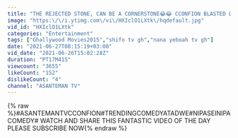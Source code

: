 ```yaml
---
title: "THE REJECTED STONE, CAN BE A CORNERSTONE😂😂 CCONFION BLASTED LOUISA N MOMAA INFRONT OF NANA YEBOAH🤣🤣"
image: "https:\/\/i.ytimg.com\/vi\/HXIclO1LXtk\/hqdefault.jpg"
vid_id: "HXIclO1LXtk"
categories: "Entertainment"
tags: ["Ghallywood Movies2015","shifo tv gh","nana yeboah tv gh"]
date: "2021-06-27T08:15:19+03:00"
vid_date: "2021-06-26T15:02:28Z"
duration: "PT17M41S"
viewcount: "3655"
likeCount: "152"
dislikeCount: "4"
channel: "ASANTEMAN TV"
---
```

{% raw %}#ASANTEMANTVCCONFION#TRENDINGCOMEDYATADWE#NIPASEINIPACOMEDY# WATCH AND SHARE THIS FANTASTIC VIDEO OF THE DAY PLEASE SUBSCRIBE NOW{% endraw %}
